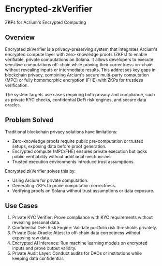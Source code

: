 # Encrypted-zkVerifier
ZKPs for Acrium's Encrypted Computing

## Overview

Encrypted zkVerifier is a privacy-preserving system that integrates Arcium's encrypted compute layer with zero-knowledge proofs (ZKPs) to enable verifiable, private computations on Solana. It allows developers to execute sensitive computations off-chain while proving their correctness on-chain without revealing inputs or intermediate results. This addresses key gaps in blockchain privacy, combining Arcium's secure multi-party computation (MPC) or fully homomorphic encryption (FHE) with ZKPs for trustless verification.

The system targets use cases requiring both privacy and compliance, such as private KYC checks, confidential DeFi risk engines, and secure data oracles.

## Problem Solved

Traditional blockchain privacy solutions have limitations:
- Zero-knowledge proofs require public pre-computation or trusted setups, exposing data before proof generation.
- Encrypted compute (MPC/FHE) ensures private execution but lacks public verifiability without additional mechanisms.
- Trusted execution environments introduce trust assumptions.

Encrypted zkVerifier solves this by:
- Using Arcium for private computation.
- Generating ZKPs to prove computation correctness.
- Verifying proofs on Solana without trust assumptions or data exposure.

## Use Cases

1. Private KYC Verifier: Prove compliance with KYC requirements without revealing personal data.
2. Confidential DeFi Risk Engine: Validate portfolio risk thresholds privately.
3. Private Data Oracle: Attest to off-chain data correctness without exposing raw data.
4. Encrypted AI Inference: Run machine learning models on encrypted inputs and prove output validity.
5. Private Audit Layer: Conduct audits for DAOs or institutions while keeping data confidential.

